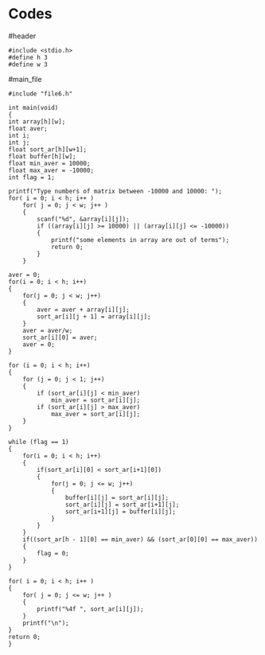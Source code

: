 # Codes
#header

	#include <stdio.h>
	#define h 3 
	#define w 3 


#main_file

	#include "file6.h"

	int main(void)
	{
	int array[h][w]; 
	float aver; 
	int i;
	int j;
	float sort_ar[h][w+1];
	float buffer[h][w];
	float min_aver = 10000;
	float max_aver = -10000;
	int flag = 1;

	printf("Type numbers of matrix between -10000 and 10000: ");
	for( i = 0; i < h; i++ )
 		for( j = 0; j < w; j++ )
		{
 			scanf("%d", &array[i][j]);
			if ((array[i][j] >= 10000) || (array[i][j] <= -10000))
			{
 				printf("some elements in array are out of terms");
				return 0;
			}
		}

	aver = 0;
	for(i = 0; i < h; i++)
	{
 		for(j = 0; j < w; j++)
		{
 			aver = aver + array[i][j];
			sort_ar[i][j + 1] = array[i][j];
		} 
		aver = aver/w;
		sort_ar[i][0] = aver;
		aver = 0;
	}

	for (i = 0; i < h; i++)
	{
		for (j = 0; j < 1; j++)
		{
			if (sort_ar[i][j] < min_aver)
				min_aver = sort_ar[i][j];
			if (sort_ar[i][j] > max_aver)
				max_aver = sort_ar[i][j];
		}
	}

	while (flag == 1)
	{
		for(i = 0; i < h; i++)
		{
			if(sort_ar[i][0] < sort_ar[i+1][0])
			{
 				for(j = 0; j <= w; j++)
				{
					buffer[i][j] = sort_ar[i][j];
					sort_ar[i][j] = sort_ar[i+1][j];
					sort_ar[i+1][j] = buffer[i][j];
				}
			}
		}
		if((sort_ar[h - 1][0] == min_aver) && (sort_ar[0][0] == max_aver))
		{
			flag = 0;
		}
	}

	for( i = 0; i < h; i++ )
 	{
 		for( j = 0; j <= w; j++ )
		{
 			printf("%4f ", sort_ar[i][j]);
		}
 		printf("\n");
 	}
	return 0;
	}
